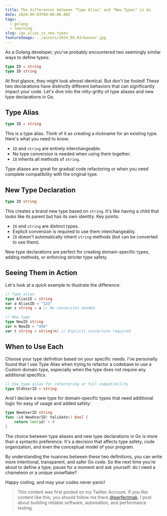 ```yaml
---
title: The differences between "Type Alias" and "New Types" in Go
date: 2024-09-03T09:00:00.00Z
tags:
  - golang
  - learning
slug: /go_alias_vs_new_types
featureImage: ../assets/2024_09_03/banner.jpg
---
```

As a Golang developer, you've probably encountered two seemingly similar ways to define types:

```go
type ID = string
type ID string
```

At first glance, they might look almost identical. But don't be fooled! These two declarations have distinctly different behaviors that can significantly impact your code. Let's dive into the nitty-gritty of type aliases and new type declarations in Go.

## Type Alias

```go
type ID = string
```

This is a type alias. Think of it as creating a nickname for an existing type. Here's what you need to know:

- `ID` and `string` are entirely interchangeable.
- No type conversion is needed when using them together.
- `ID` inherits all methods of `string`.
    

Type aliases are great for gradual code refactoring or when you need complete compatibility with the original type.

## New Type Declaration

```go
type ID string
```

This creates a brand new type based on `string`. It's like having a child that looks like its parent but has its own identity. Key points:

- `ID` and `string` are distinct types.
- Explicit conversion is required to use them interchangeably.
- `ID` doesn't automatically inherit `string` methods (but can be converted to use them).

New type declarations are perfect for creating domain-specific types, adding methods, or enforcing stricter type safety.

## Seeing Them in Action

Let's look at a quick example to illustrate the difference:
```go
// Type alias
type AliasID = string
var a AliasID = "123"
var s string = a // No conversion needed

// New type
type NewID string
var n NewID = "456"
var t string = string(n) // Explicit conversion required
```

## When to Use Each

Choose your type definition based on your specific needs. I've personally found that I use Type Alias when trying to refactor a codebase to use a Custom domain type, especially when the type does not require any additional specifics.
```go
// Use type alias for refactoring or full compatibility
type OldUserID = string
```

And I declare a new type for domain-specific types that need additional logic for easy of usage and added safety:
```go
type NewUserID string
func (id NewUserID) Validate() bool {
    return len(id) > 0
}
```

The choice between type aliases and new type declarations in Go is more than a syntactic preference. It's a decision that affects type safety, code organization, and even the conceptual model of your program.

By understanding the nuances between these two definitions, you can write more intentional, transparent, and safer Go code. So the next time you're about to define a type, pause for a moment and ask yourself: do I need a chameleon or a unique snowflake?

Happy coding, and may your codes never panic!

> This content was first posted on my Twitter Account. If you like content like this, you should follow me there [@perfectmak](https://x.com/Perfectmak/articles). I post about building reliable software, automation, and performance testing.